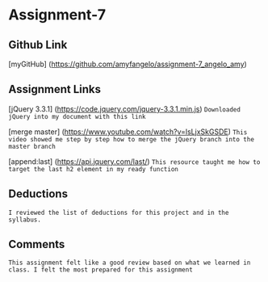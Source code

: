 # Assignment-7

## Github Link
[myGitHub] (https://github.com/amyfangelo/assignment-7_angelo_amy)

## Assignment Links
[jQuery 3.3.1] (https://code.jquery.com/jquery-3.3.1.min.js)
`Downloaded jQuery into my document with this link`

[merge master] (https://www.youtube.com/watch?v=lsLjxSkGSDE)
`This video showed me step by step how to merge the jQuery branch into the master branch`

[append:last] (https://api.jquery.com/last/)
`This resource taught me how to target the last h2 element in my ready function`

## Deductions
`I reviewed the list of deductions for this project and in the syllabus.`

## Comments
`This assignment felt like a good review based on what we learned in class. I felt the most prepared for this assignment`
